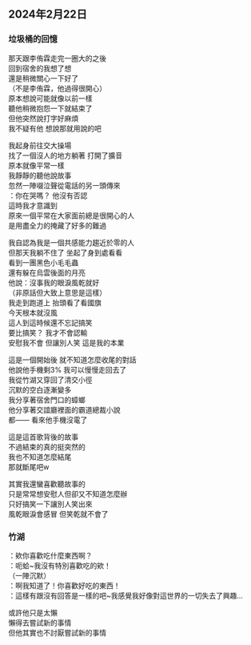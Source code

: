 ## 2024年2月22日
### 垃圾桶的回憶
那天跟李侑霖走完一圈大的之後  
回到宿舍的我想了想  
還是稍微關心一下好了  
（不是李侑霖，他過得很開心）  
原本想說可能就像以前一樣  
聽他稍微抱怨一下就結束了  
但他突然說打字好麻煩  
我不疑有他 想說那就用說的吧  

我起身前往交大操場  
找了一個沒人的地方躺著 打開了擴音  
原本就像平常一樣  
我靜靜的聽他說故事  
忽然一陣啜泣聲從電話的另一頭傳來  
：你在哭嗎？ 他沒有否認  
這時我才意識到  
原來一個平常在大家面前總是很開心的人  
是用盡全力的掩藏了好多的難過  

我自認為我是一個共感能力趨近於零的人  
但那天我躺不住了 坐起了身到處看看  
看到一團黑色小毛毛蟲  
還有躲在烏雲後面的月亮  
他說：沒事我的眼淚風乾就好  
（非原話但大致上意思是這樣）  
我走到跑道上 抬頭看了看國旗  
今天根本就沒風  
這人到這時候還不忘記搞笑  
要比搞笑？ 我才不會認輸  
安慰我不會 但讓別人笑 這是我的本業  

這是一個開始後 就不知道怎麼收尾的對話  
他說他手機剩3% 我可以慢慢走回去了  
我從竹湖又穿回了清交小徑  
沉默的空白逐漸變多  
我分享著宿舍門口的蟑螂  
他分享著交誼廳裡面的霸道總裁小說  
都—— 看來他手機沒電了  

這是這首歌背後的故事  
不過結束的真的挺突然的  
我也不知道怎麼結尾  
那就斷尾吧w  

其實我還蠻喜歡聽故事的  
只是常常想安慰人但卻又不知道怎麼辦  
只好搞笑一下讓別人笑出來  
風乾眼淚會感冒 但笑乾就不會了  

### 竹湖

：欸你喜歡吃什麼東西啊？  
：呃蛤~我沒有特別喜歡吃的欸！  
（一陣沉默）  
：啊我知道了！你喜歡好吃的東西！  
：這樣有跟沒有回答是一樣的吧~我感覺我好像對這世界的一切失去了興趣…  

或許他只是太懶  
懶得去嘗試新的事情  
但他其實也不討厭嘗試新的事情
